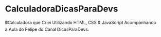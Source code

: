 # CalculadoraDicasParaDevs

🖩Calculadora que Criei Utilizando HTML, CSS &amp; JavaScript Acompanhando a Aula do Felipe do Canal DicasParaDevs.
